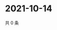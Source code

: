 # 2021-10-14

共 0 条

<!-- BEGIN WEIBO -->
<!-- 最后更新时间 Thu Oct 14 2021 23:00:53 GMT+0800 (China Standard Time) -->

<!-- END WEIBO -->

